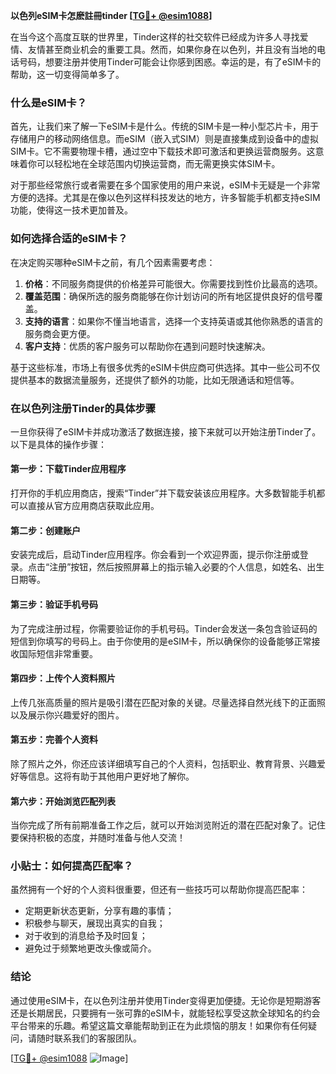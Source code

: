 **以色列eSIM卡怎麽註冊tinder [[TG💪+ @esim1088](https://t.me/s/esim1088)]**

在当今这个高度互联的世界里，Tinder这样的社交软件已经成为许多人寻找爱情、友情甚至商业机会的重要工具。然而，如果你身在以色列，并且没有当地的电话号码，想要注册并使用Tinder可能会让你感到困惑。幸运的是，有了eSIM卡的帮助，这一切变得简单多了。

### 什么是eSIM卡？

首先，让我们来了解一下eSIM卡是什么。传统的SIM卡是一种小型芯片卡，用于存储用户的移动网络信息。而eSIM（嵌入式SIM）则是直接集成到设备中的虚拟SIM卡。它不需要物理卡槽，通过空中下载技术即可激活和更换运营商服务。这意味着你可以轻松地在全球范围内切换运营商，而无需更换实体SIM卡。

对于那些经常旅行或者需要在多个国家使用的用户来说，eSIM卡无疑是一个非常方便的选择。尤其是在像以色列这样科技发达的地方，许多智能手机都支持eSIM功能，使得这一技术更加普及。

### 如何选择合适的eSIM卡？

在决定购买哪种eSIM卡之前，有几个因素需要考虑：

1. **价格**：不同服务商提供的价格差异可能很大。你需要找到性价比最高的选项。
2. **覆盖范围**：确保所选的服务商能够在你计划访问的所有地区提供良好的信号覆盖。
3. **支持的语言**：如果你不懂当地语言，选择一个支持英语或其他你熟悉的语言的服务商会更方便。
4. **客户支持**：优质的客户服务可以帮助你在遇到问题时快速解决。

基于这些标准，市场上有很多优秀的eSIM卡供应商可供选择。其中一些公司不仅提供基本的数据流量服务，还提供了额外的功能，比如无限通话和短信等。

### 在以色列注册Tinder的具体步骤

一旦你获得了eSIM卡并成功激活了数据连接，接下来就可以开始注册Tinder了。以下是具体的操作步骤：

#### 第一步：下载Tinder应用程序
打开你的手机应用商店，搜索“Tinder”并下载安装该应用程序。大多数智能手机都可以直接从官方应用商店获取此应用。

#### 第二步：创建账户
安装完成后，启动Tinder应用程序。你会看到一个欢迎界面，提示你注册或登录。点击“注册”按钮，然后按照屏幕上的指示输入必要的个人信息，如姓名、出生日期等。

#### 第三步：验证手机号码
为了完成注册过程，你需要验证你的手机号码。Tinder会发送一条包含验证码的短信到你填写的号码上。由于你使用的是eSIM卡，所以确保你的设备能够正常接收国际短信非常重要。

#### 第四步：上传个人资料照片
上传几张高质量的照片是吸引潜在匹配对象的关键。尽量选择自然光线下的正面照以及展示你兴趣爱好的图片。

#### 第五步：完善个人资料
除了照片之外，你还应该详细填写自己的个人资料，包括职业、教育背景、兴趣爱好等信息。这将有助于其他用户更好地了解你。

#### 第六步：开始浏览匹配列表
当你完成了所有前期准备工作之后，就可以开始浏览附近的潜在匹配对象了。记住要保持积极的态度，并随时准备与他人交流！

### 小贴士：如何提高匹配率？

虽然拥有一个好的个人资料很重要，但还有一些技巧可以帮助你提高匹配率：

- 定期更新状态更新，分享有趣的事情；
- 积极参与聊天，展现出真实的自我；
- 对于收到的消息给予及时回复；
- 避免过于频繁地更改头像或简介。

### 结论

通过使用eSIM卡，在以色列注册并使用Tinder变得更加便捷。无论你是短期游客还是长期居民，只要拥有一张可靠的eSIM卡，就能轻松享受这款全球知名的约会平台带来的乐趣。希望这篇文章能帮助到正在为此烦恼的朋友！如果你有任何疑问，请随时联系我们的客服团队。

[[TG💪+ @esim1088](https://t.me/s/esim1088) ![Image](https://i.postimg.cc/4NQfJmqS/Snipaste-2025-05-13-00-14-12.png)]